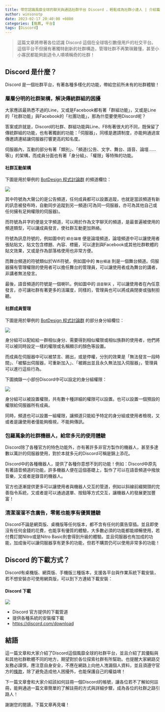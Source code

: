 ```yaml
---
title: 帶您認識風靡全球的聊天與通話社群平台 Discord ，輕鬆成為社群小達人 | 介紹篇
author: winsonotp
date: 2023-02-17 20:40:00 +0800
categories: [推薦, 平台]
tags: [Discord]
---
```


> 這篇文章將帶著各位認識 Discord 這個在全球吸引數億用戶的社交平台。這個平台不但擁有著獨特創新的社群構造，管理社群不再繁瑣難懂，甚至小小寡民都能夠創造令人嘖嘖稱奇的社群！

## Discord 是什麼？
Discord 是一個社群平台，有著各種多樣化的功能，帶給您前所未有的社群體驗！

### 層層分明的社群架構，解決傳統群組的困擾
大家應該最熟悉不過的Line，又或是Facebook都有著「群組功能」，又或是Line的「社群功能」與Facebook的「社團功能」，那為什麼要使用Discord呢？

答案或許就是，Discord的社群、群組功能與Line、FB有著很大的不同，既保留了傳統群組的功能，也有著獨創的功能：「伺服器」，同樣是邀請制度，亦能夠通過宣傳邀請連結讓伺服器打響更高的知名度。

伺服器內，互動的部分有著「類別」、「頻道(公告、文字、舞台、語音、論壇......等)」的架構，而成員分面也有著「身分組」、「權限」等特殊的功能。

#### 社群互動架構

下圖是用於舉例的 [BotDesign 程式討論群](https://discord.gg/JgnntWRpnH) 的頻道欄位：

![](https://i.imgur.com/af6frL1.png)

其中符號為大聲公的是公告頻道，任何成員都可以設置追蹤，也就是當該頻道有新的訊息被發布時，自動同步追蹤到另一頻道(可為同一伺服器，亦可為其他自己或任何擁有足夠權限的伺服器)。

而符號為井字的便是文字頻道，可以用於作為文字聊天的頻道，是最普遍被使用的頻道類型，可以讓成員發言，使社群互動更加熱絡。

符號為訊息符號的，例如圖中的 `綜合論壇` 便是論壇頻道，論壇頻道中可以讓使用者張貼貼文，貼文包含標題、內容、標籤，可以達到與Facebook或其他社群軟體的貼文效果，又或是作為部落格使用也非常方便。

而舞台頻道的符號類似於Wifi符號，例如圖中的 `舞台頻道` 則是一個舞台頻道。伺服器擁有管理權限的使用者可以擔任舞台的管理員，可以讓使用者成為舞台的講者，非講者無法發言。

最後，語音頻道的符號是一個喇叭，例如圖中的 `語音聊天` ，可以讓使用者在內任意發言，亦可讓社群有著更多的活躍度，同樣的，管理員也可以將成員閉麥或強制拒聽。

#### 社群成員管理

下圖是用於舉例的 [BotDesign 程式討論群](https://discord.gg/JgnntWRpnH) 的部分身分組欄位：

![](https://i.imgur.com/4C5523f.png)

身分組可以配給給一群相似身分、需要得到相似權限或相似族群的使用者，他們將可以被同時設定一樣的權限或名稱顯示的顏色等設置。

而成員在伺服器中可以被禁言、踢出，或是停權，分別的效果是「無法發言一段時間」、「被驅出伺服器，可重新加入」、「被踢出並且永久無法加入伺服器」，管理員可以進行這些行為。

下圖摘錄一小部份Discord中可以設定的身分組權限：

![](https://i.imgur.com/La5kNGJ.png)

身分組可以被設置權限，共有數十種詳細的權限可以設置。也可以設置一個預設的權限給伺服器所有成員。

同時，頻道也可以設置一組權限，讓頻道只能給予特定的身分組或使用者檢視，又或者是讓使用者僅能夠檢視，不能夠傳訊。

### 包羅萬象的社群機器人，給您多元的使用體驗
Discord除了各種官方的特色功能外，亦有著許多非官方製作的機器人，甚至多達數以萬計的伺服器使用，對於本就多元的Discord可稱是錦上添花。

Discord中的各種機器人，提供了各種你意想不到的功能！例如：Discord中原先有著語音頻道的功能，許多機器人便在這個基礎上，製作了可以在語音頻道中撥放音樂，又或者是錄音的機器人。

官方也逐漸提供更多可以讓使用者與機器人交互的管道，例如以斜線前綴開頭的完善指令系統，又或者是可以通過選單、按鈕等方式交互，讓機器人的發展更加豐富！

### 清潔溜溜不含廣告，零氪也能享有優質體驗
Discord不論是網頁版、桌機版等任何版本，都不含有任何的廣告穿插。並且即使沒有任何金錢的花費，也能享有優質的體驗，大多數必須的功能都能順暢使用，若付費訂閱Nitro或是Nitro Basic則會得到升級的體驗。並且伺服器也有加成的功能，加成後可以讓伺服器享有更多的功能，但若不購買仍可以使用非常多的功能！

## Discord 的下載方式？
Discord有桌機版、網頁版、手機版三種版本，支援各平台與作業系統下載安裝，若不想安裝亦可使用網頁版，可以到下方連結下載安裝：

#### Discord 下載
![](https://i.imgur.com/a6ves3q.png)
- Discord 官方提供的下載管道
- 提供各種系統的安裝檔下載
- https://discord.com/download

## 結語
這一篇文章和大家介紹了Discord這個風靡全球的社群平台，並且介紹了其優點與和其他社群軟體不同的地方，期望對於各位探索社群有所幫助。也提醒大家網路交友務必謹慎，應注意自身安全，不應在網路上向他人洩漏個人資料，並且須遵守官方的[條款](https://discord.com/terms)，除了避免造成他人困擾外，也能保護自己的權益唷！

下一篇文章會和大家介紹該如何註冊一個Discord的帳號，讓各位若不了解如何註冊，能夠通過一篇文章簡單的了解註冊的方式與詳細步驟，成為各位的社群之路引路人！

謝謝您的閱讀，下篇文章再見囉！
